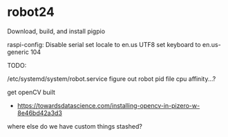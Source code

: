 # robot24

Download, build, and install pigpio


raspi-config:
Disable serial
set locale to en.us UTF8
set keyboard to en.us-generic 104


TODO:

/etc/systemd/system/robot.service
  figure out robot pid file
  cpu affinity...?

get openCV built
-  https://towardsdatascience.com/installing-opencv-in-pizero-w-8e46bd42a3d3

where else do we have custom things stashed?
